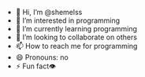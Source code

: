 - 👋 Hi, I’m @shemelss
- 👀 I’m interested in programming 
- 🌱 I’m currently learning programming 
- 💞️ I’m looking to collaborate on others 
- 📫 How to reach me for programming 
- 😄 Pronouns: no
- ⚡ Fun fact👁️

<!---
shemelss/shemelss is a ✨ special ✨ repository because its `README.md` (this file) appears on your GitHub profile.
You can click the Preview link to take a look at your changes.
--->

      
